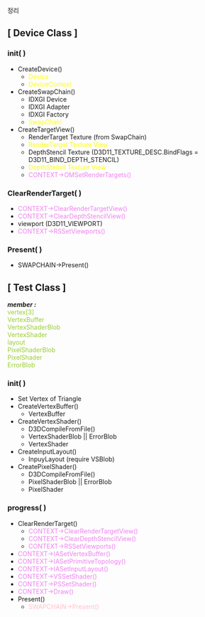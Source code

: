 정리

## [ Device Class ]

### init( )
- CreateDevice()
    - <span style='color:yellow'>Device</span>
    - <span style='color:yellow'>DeviceContext</span>
- CreateSwapChain()
    - IDXGI Device
    - IDXGI Adapter
    - IDXGI Factory
    - <span style='color:yellow'>SwapChain</span>
- CreateTargetView()
    - RenderTarget Texture (from SwapChain)
    - <span style='color:yellow'>RenderTarget Texture View</span>
    - DepthStencil Texture (D3D11_TEXTURE_DESC.BindFlags = D3D11_BIND_DEPTH_STENCIL)
    - <span style='color:yellow'>DepthStencil Texture View</span>
    - <span style='color:violet'>CONTEXT->OMSetRenderTargets()</span>

### ClearRenderTarget( )
- <span style='color:violet'>CONTEXT->ClearRenderTargetView()</span>
- <span style='color:violet'>CONTEXT->ClearDepthStencilView()</span>
- viewport (D3D11_VIEWPORT)
- <span style='color:violet'>CONTEXT->RSSetViewports()</span>

### Present( )
- SWAPCHAIN->Present()

## [ Test Class ]

**_member :_**<br>
<span style='color:yellowgreen'>
    vertex[3]<br>
    VertexBuffer<br>
    VertexShaderBlob<br>
    VertexShader<br>
    layout<br>
    PixelShaderBlob<br>
    PixelShader<br>
    ErrorBlob<br>
</span>

### init( )
- Set Vertex of Triangle
- CreateVertexBuffer()
    - VertexBuffer
- CreateVertexShader()
    - D3DCompileFromFile()
    - VertexShaderBlob || ErrorBlob
    - VertexShader
- CreateInputLayout()
    - InpuyLayout (require VSBlob)
- CreatePixelShader()
    - D3DCompileFromFile()
    - PixelShaderBlob || ErrorBlob
    - PixelShader

### progress( )
- ClearRenderTarget()
    - <span style='color:violet'>CONTEXT->ClearRenderTargetView()</span>
    - <span style='color:violet'>CONTEXT->ClearDepthStencilView()</span>
    - <span style='color:violet'>CONTEXT->RSSetViewports()</span>
- <span style='color:violet'>CONTEXT->IASetVertexBuffer()</span>
- <span style='color:violet'>CONTEXT->IASetPrimitiveTopology()</span>
- <span style='color:violet'>CONTEXT->IASetInputLayout()</span>
- <span style='color:violet'>CONTEXT->VSSetShader()</span>
- <span style='color:violet'>CONTEXT->PSSetShader()</span>
- <span style='color:violet'>CONTEXT->Draw()</span>
- Present()
    - <span style='color:pink'>SWAPCHAIN->Present()</span>